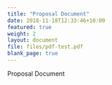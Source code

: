 ```yaml
---
title: "Proposal Document"
date: 2018-11-18T12:33:46+10:00
featured: true
weight: 2
layout: document
file: files/pdf-test.pdf
blank_page: true
---
```


Proposal Document
